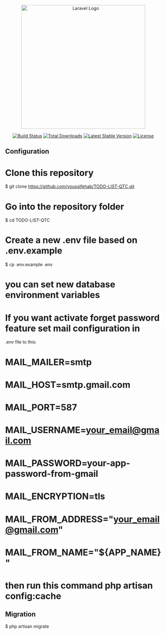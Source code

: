 <p align="center"><a href="https://laravel.com" target="_blank"><img src="https://raw.githubusercontent.com/laravel/art/master/logo-lockup/5%20SVG/2%20CMYK/1%20Full%20Color/laravel-logolockup-cmyk-red.svg" width="400" alt="Laravel Logo"></a></p>

<p align="center">
<a href="https://github.com/laravel/framework/actions"><img src="https://github.com/laravel/framework/workflows/tests/badge.svg" alt="Build Status"></a>
<a href="https://packagist.org/packages/laravel/framework"><img src="https://img.shields.io/packagist/dt/laravel/framework" alt="Total Downloads"></a>
<a href="https://packagist.org/packages/laravel/framework"><img src="https://img.shields.io/packagist/v/laravel/framework" alt="Latest Stable Version"></a>
<a href="https://packagist.org/packages/laravel/framework"><img src="https://img.shields.io/packagist/l/laravel/framework" alt="License"></a>
</p>

## Configuration

# Clone this repository

$ git clone https://github.com/youssifehab/TODO-LIST-QTC.git

# Go into the repository folder

$ cd TODO-LIST-QTC

# Create a new .env file based on .env.example

$ cp .env.example .env

# you can set new database environment variables

# If you want activate forget password feature set mail configuration in

.env file to this:

# MAIL_MAILER=smtp

# MAIL_HOST=smtp.gmail.com

# MAIL_PORT=587

# MAIL_USERNAME=your_email@gmail.com

# MAIL_PASSWORD=your-app-password-from-gmail

# MAIL_ENCRYPTION=tls

# MAIL_FROM_ADDRESS="your_email@gmail.com"

# MAIL_FROM_NAME="${APP_NAME}"

# then run this command php artisan config:cache

## Migration

$ php artisan migrate
